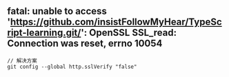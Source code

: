 ## fatal: unable to access 'https://github.com/insistFollowMyHear/TypeScript-learning.git/': OpenSSL SSL_read: Connection was reset, errno 10054
```
// 解决方案
git config --global http.sslVerify "false"
```